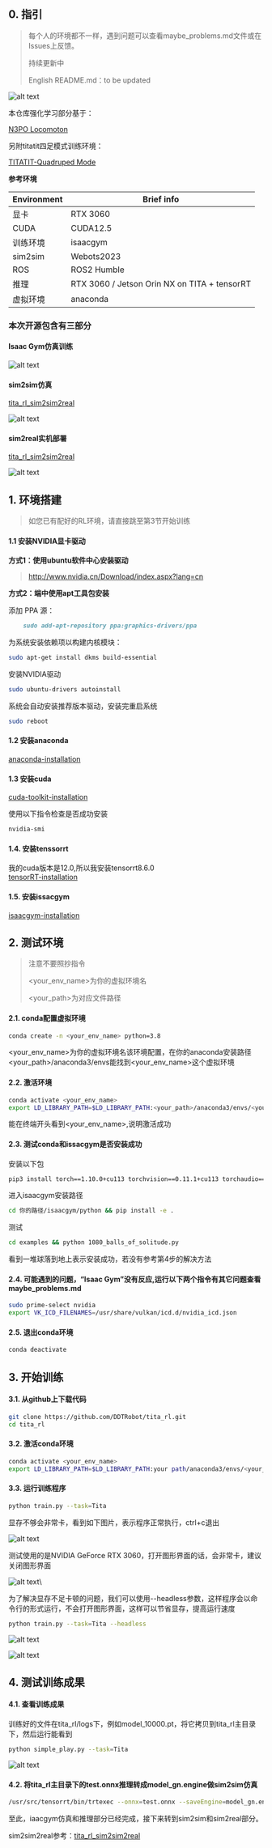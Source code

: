 ## 0. 指引

>每个人的环境都不一样，遇到问题可以查看maybe_problems.md文件或在Issues上反馈。
>
>持续更新中
>
>English README.md：to be updated


![alt text](pictures_videos/output.gif)  

本仓库强化学习部分基于：

[N3PO Locomoton](https://github.com/zeonsunlightyu/LocomotionWithNP3O.git)

另附titatit四足模式训练环境：

[TITATIT-Quadruped Mode](https://github.com/DDTRobot/titatit_rl)

**参考环境**

| Environment        | Brief info   |
| --------   | ----- | 
| 显卡| RTX 3060 |
| CUDA | CUDA12.5 |
| 训练环境 | isaacgym |
| sim2sim| Webots2023 |
| ROS | ROS2 Humble |
| 推理 | RTX 3060 / Jetson Orin NX on TITA + tensorRT|
| 虚拟环境 | anaconda |



### 本次开源包含有三部分  

#### Isaac Gym仿真训练  

![alt text](<pictures_videos/isaac_gym.gif>)
    
#### sim2sim仿真  
        
[tita_rl_sim2sim2real](https://github.com/DDTRobot/tita_rl_sim2sim2real)

![alt text](<pictures_videos/sim_webots.gif>)
#### sim2real实机部署

[tita_rl_sim2sim2real](https://github.com/DDTRobot/tita_rl_sim2sim2real)

![alt text](pictures_videos/real_robot.gif)

## 1. 环境搭建
>如您已有配好的RL环境，请直接跳至第3节开始训练

#### 1.1 安装NVIDIA显卡驱动

**方式1：使用ubuntu软件中心安装驱动**
>http://www.nvidia.cn/Download/index.aspx?lang=cn


**方式2：端中使用apt工具包安装**

添加 PPA 源：  
```markdown
    sudo add-apt-repository ppa:graphics-drivers/ppa  
``` 
为系统安装依赖项以构建内核模块： 
```bash 
sudo apt-get install dkms build-essential  
```  
安装NVIDIA驱动  
```bash 
sudo ubuntu-drivers autoinstall  
```
系统会自动安装推荐版本驱动，安装完重启系统  
```bash 
sudo reboot  
```

#### 1.2 安装anaconda  
[anaconda-installation](https://www.anaconda.com/download/success)  

#### 1.3 安装cuda
[cuda-toolkit-installation](https://developer.nvidia.com/cuda-toolkit-archive)

使用以下指令检查是否成功安装

```bash
nvidia-smi
```

#### 1.4. 安装tenssorrt  
我的cuda版本是12.0,所以我安装tensorrt8.6.0  
[tensorRT-installation](https://developer.nvidia.com/nvidia-tensorrt-8x-download)

#### 1.5. 安装issacgym  
[isaacgym-installation](https://developer.nvidia.com/isaac-gym/download)  

## 2. 测试环境

>注意不要照抄指令
>
><your_env_name>为你的虚拟环境名
>
><your_path>为对应文件路径  


#### 2.1. conda配置虚拟环境
```bash
conda create -n <your_env_name> python=3.8
```
<your_env_name>为你的虚拟环境名该环境配置，在你的anaconda安装路径<your_path>/anaconda3/envs能找到<your_env_name>这个虚拟环境  
#### 2.2. 激活环境
```bash
conda activate <your_env_name>
export LD_LIBRARY_PATH=$LD_LIBRARY_PATH:<your_path>/anaconda3/envs/<your_env_name>/lib
```
能在终端开头看到<your_env_name>,说明激活成功

#### 2.3. 测试conda和issacgym是否安装成功
安装以下包
```bash
pip3 install torch==1.10.0+cu113 torchvision==0.11.1+cu113 torchaudio==0.10.0+cu113 -f https://download.pytorch.org/whl/cu113/torch_stable.html
```
进入isaacgym安装路径
```bash
cd 你的路径/isaacgym/python && pip install -e .  
```
测试
```bash
cd examples && python 1080_balls_of_solitude.py
```
看到一堆球落到地上表示安装成功，若没有参考第4步的解决方法

#### 2.4. 可能遇到的问题，“Isaac Gym”没有反应,运行以下两个指令有其它问题查看maybe_problems.md
```bash
sudo prime-select nvidia
export VK_ICD_FILENAMES=/usr/share/vulkan/icd.d/nvidia_icd.json
```

#### 2.5. 退出conda环境
```bash
conda deactivate
```

## 3. 开始训练

#### 3.1. 从github上下载代码
```bash
git clone https://github.com/DDTRobot/tita_rl.git
cd tita_rl
```
#### 3.2. 激活conda环境   
```bash 
conda activate <your_env_name>
export LD_LIBRARY_PATH=$LD_LIBRARY_PATH:your path/anaconda3/envs/<your_env_name>/lib
```
#### 3.3. 运行训练程序
```bash
python train.py --task=Tita 
```
显存不够会非常卡，看到如下图片，表示程序正常执行，ctrl+c退出

![alt text](pictures_videos/image-1.png)
    
测试使用的是NVIDIA GeForce RTX 3060，打开图形界面的话，会非常卡，建议关闭图形界面
    
![alt text](pictures_videos/image-2.png)\
    
为了解决显存不足卡顿的问题，我们可以使用--headless参数，这样程序会以命令行的形式运行，不会打开图形界面，这样可以节省显存，提高运行速度

```bash
python train.py --task=Tita --headless
```

![alt text](pictures_videos/image-3.png)  
     
![alt text](pictures_videos/c7f9d78b-e6f7-46a5-b9cc-187ca142d9f5.jpeg)

## 4. 测试训练成果
#### 4.1. 查看训练成果
训练好的文件在tita_rl/logs下，例如model_10000.pt，将它拷贝到tita_rl主目录下，然后运行能看到
```bash
python simple_play.py --task=Tita
```
![alt text](<pictures_videos/isaac_gym.gif>)
#### 4.2. 将tita_rl主目录下的test.onnx推理转成model_gn.engine做sim2sim仿真
```bash
/usr/src/tensorrt/bin/trtexec --onnx=test.onnx --saveEngine=model_gn.engine
```
至此，iaacgym仿真和推理部分已经完成，接下来转到sim2sim和sim2real部分。  

sim2sim2real参考：[tita_rl_sim2sim2real](https://github.com/DDTRobot/tita_rl_sim2sim2real)
